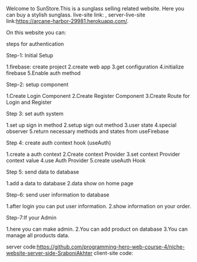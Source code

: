 Welcome to SunStore.This is a sunglass selling related website. Here you can buy a stylish sunglass. live-site link: , server-live-site link:https://arcane-harbor-29981.herokuapp.com/.

On this website you can:

steps for authentication

 Step-1: Initial Setup

1.firebase: create project 
2.create web app 
3.get configuration 
4.initialize firebase 
5.Enable auth method

Step-2: setup component

1.Create Login Component
 2.Create Register Component 
 3.Create Route for Login and Register


 Step 3: set auth system

1.set up sign in method 
2.setup sign out method 
3.user state 
4.special observer
 5.return necessary methods and states from useFirebase

 Step 4: create auth context hook (useAuth)

1.create a auth context 
2.Create context Provider
 3.set context Provider context value 
 4.use Auth Provider 5.create useAuth Hook 
 
 Step 5: send data to database

1.add a data to database 
2.data show on home page 


Step-6: send user information to database

1.after login you can put user information.
 2.show information on your order.

Step-7:If your  Admin

1.here you can make admin.
2.You can add product on database
3.You can manage all products data.

server code:https://github.com/programming-hero-web-course-4/niche-website-server-side-SraboniAkhter
client-site code: